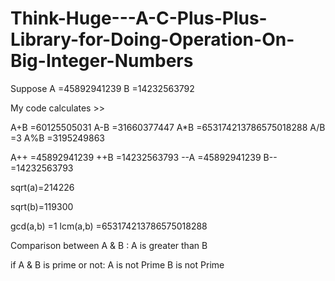 # Think-Huge---A-C-Plus-Plus-Library-for-Doing-Operation-On-Big-Integer-Numbers

Suppose
A =45892941239
B =14232563792


My code calculates >>

A+B =60125505031
A-B =31660377447
A*B =653174213786575018288
A/B =3
A%B =3195249863

A++ =45892941239
++B =14232563793
--A =45892941239
B-- =14232563793

sqrt(a)=214226

sqrt(b)=119300

gcd(a,b) =1
lcm(a,b) =653174213786575018288

Comparison between A & B :
A is greater than B

if A & B is prime or not:
A is not Prime
B is not Prime
